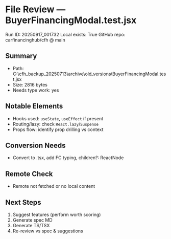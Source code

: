 # File Review — BuyerFinancingModal.test.jsx
Run ID: 20250917_001732
Local exists: True
GitHub repo: carfinancinghub/cfh @ main

## Summary
- Path: C:\cfh_backup_20250713\archive\old_versions\BuyerFinancingModal.test.jsx
- Size: 2816 bytes
- Needs type work: yes

## Notable Elements
- Hooks used: `useState`, `useEffect` if present
- Routing/lazy: check `React.lazy`/`Suspense`
- Props flow: identify prop drilling vs context

## Conversion Needs
- Convert to .tsx, add FC<Props> typing, children?: ReactNode

## Remote Check
- Remote not fetched or no local content

## Next Steps
1) Suggest features (perform worth scoring)
2) Generate spec MD
3) Generate TS/TSX
4) Re-review vs spec & suggestions